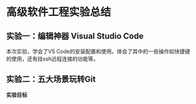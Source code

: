 # 高级软件工程实验总结

## 实验一：编辑神器 Visual Studio Code 
本次实验，学会了VS Code的安装配置和使用。体会了其中的一些操作如快捷键的使用，还有挂ssh远程连接的功能等。

## 实验二：五大场景玩转Git 
**实验目标**
